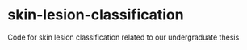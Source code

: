 # skin-lesion-classification
Code for skin lesion classification related to our undergraduate thesis
